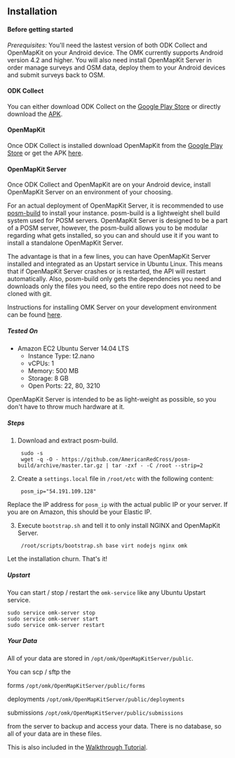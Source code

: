 ## Installation

#### Before getting started

_Prerequisites:_
You'll need the lastest version of both ODK Collect and OpenMapKit on your Android device. The OMK currently supports Android version 4.2 and higher.
You will also need install OpenMapKit Server in order manage surveys and OSM data, deploy them to your Android devices and submit surveys back to OSM.

#### ODK Collect

You can either download ODK Collect on the [Google Play Store](https://play.google.com/store/apps/details?id=org.odk.collect.android) or directly download the [APK](https://opendatakit.org/downloads/download-category/collect/).

#### OpenMapKit

Once ODK Collect is installed download OpenMapKit from the [Google Play Store](https://play.google.com/store/apps/developer?id=OpenMapKit) or get the APK [here](https://github.com/AmericanRedCross/OpenMapKitAndroid/releases).

#### OpenMapKit Server
Once ODK Collect and OpenMapKit are on your Android device, install OpenMapKit Server on an environment of your choosing.

For an actual deployment of OpenMapKit Server, it is recommended to use
[posm-build](https://github.com/AmericanRedCross/posm-build) to install your
instance. posm-build is a lightweight shell build system used for POSM servers.
OpenMapKit Server is designed to be a part of a POSM server, however, the
posm-build allows you to be modular regarding what gets installed, so you can
and should use it if you want to install a standalone OpenMapKit Server.

The advantage is that in a few lines, you can have OpenMapKit Server installed
and integrated as an Upstart service in Ubuntu Linux. This means that if
OpenMapKit Server crashes or is restarted, the API will restart automatically.
Also, posm-build only gets the dependencies you need and downloads only the
files you need, so the entire repo does not need to be cloned with git.

Instructions for installing OMK Server on your development environment can be found [here](https://github.com/AmericanRedCross/OpenMapKitServer/blob/master/docs/development-installation.md).

##### Tested On

* Amazon EC2 Ubuntu Server 14.04 LTS
	- Instance Type: t2.nano
	- vCPUs: 1
	- Memory: 500 MB
	- Storage: 8 GB
	- Open Ports: 22, 80, 3210

OpenMapKit Server is intended to be as light-weight as possible, so you don't
have to throw much hardware at it.

##### Steps

1. Download and extract posm-build.

        sudo -s
        wget -q -O - https://github.com/AmericanRedCross/posm-build/archive/master.tar.gz | tar -zxf - -C /root --strip=2

2. Create a `settings.local` file in `/root/etc` with the following content:

        posm_ip="54.191.109.128"

 Replace the IP address for `posm_ip` with the actual public IP or your server. If you are on Amazon, this should be your Elastic IP.

3. Execute `bootstrap.sh` and tell it to only install NGINX and OpenMapKit Server.

        /root/scripts/bootstrap.sh base virt nodejs nginx omk


Let the installation churn. That's it!

##### Upstart

You can start / stop / restart the `omk-service` like any Ubuntu Upstart service.

    sudo service omk-server stop
    sudo service omk-server start
    sudo service omk-server restart

##### Your Data

All of your data are stored in `/opt/omk/OpenMapKitServer/public`.

You can scp / sftp the

forms `/opt/omk/OpenMapKitServer/public/forms`

deployments `/opt/omk/OpenMapKitServer/public/deployments`

submissions `/opt/omk/OpenMapKitServer/public/submissions`

from the server to backup and access your data. There is no database, so all of your data are in these files.

This is also included in the [Walkthrough Tutorial](http://openmapkit.com/docs_walkthrough.html).
